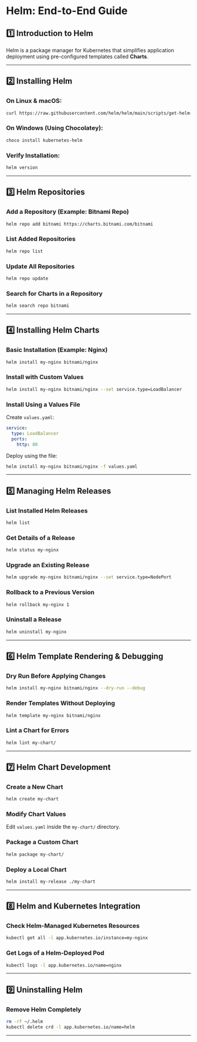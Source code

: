 # Helm: End-to-End Guide

## 1️⃣ Introduction to Helm
Helm is a package manager for Kubernetes that simplifies application deployment using pre-configured templates called **Charts**.

---

## 2️⃣ Installing Helm
### **On Linux & macOS:**
```sh
curl https://raw.githubusercontent.com/helm/helm/main/scripts/get-helm-3 | bash
```

### **On Windows (Using Chocolatey):**
```sh
choco install kubernetes-helm
```

### **Verify Installation:**
```sh
helm version
```

---

## 3️⃣ Helm Repositories
### **Add a Repository (Example: Bitnami Repo)**
```sh
helm repo add bitnami https://charts.bitnami.com/bitnami
```

### **List Added Repositories**
```sh
helm repo list
```

### **Update All Repositories**
```sh
helm repo update
```

### **Search for Charts in a Repository**
```sh
helm search repo bitnami
```

---

## 4️⃣ Installing Helm Charts
### **Basic Installation (Example: Nginx)**
```sh
helm install my-nginx bitnami/nginx
```

### **Install with Custom Values**
```sh
helm install my-nginx bitnami/nginx --set service.type=LoadBalancer
```

### **Install Using a Values File**
Create `values.yaml`:
```yaml
service:
  type: LoadBalancer
  ports:
    http: 80
```
Deploy using the file:
```sh
helm install my-nginx bitnami/nginx -f values.yaml
```

---

## 5️⃣ Managing Helm Releases
### **List Installed Helm Releases**
```sh
helm list
```

### **Get Details of a Release**
```sh
helm status my-nginx
```

### **Upgrade an Existing Release**
```sh
helm upgrade my-nginx bitnami/nginx --set service.type=NodePort
```

### **Rollback to a Previous Version**
```sh
helm rollback my-nginx 1
```

### **Uninstall a Release**
```sh
helm uninstall my-nginx
```

---

## 6️⃣ Helm Template Rendering & Debugging
### **Dry Run Before Applying Changes**
```sh
helm install my-nginx bitnami/nginx --dry-run --debug
```

### **Render Templates Without Deploying**
```sh
helm template my-nginx bitnami/nginx
```

### **Lint a Chart for Errors**
```sh
helm lint my-chart/
```

---

## 7️⃣ Helm Chart Development
### **Create a New Chart**
```sh
helm create my-chart
```

### **Modify Chart Values**
Edit `values.yaml` inside the `my-chart/` directory.

### **Package a Custom Chart**
```sh
helm package my-chart/
```

### **Deploy a Local Chart**
```sh
helm install my-release ./my-chart
```

---

## 8️⃣ Helm and Kubernetes Integration
### **Check Helm-Managed Kubernetes Resources**
```sh
kubectl get all -l app.kubernetes.io/instance=my-nginx
```

### **Get Logs of a Helm-Deployed Pod**
```sh
kubectl logs -l app.kubernetes.io/name=nginx
```

---

## 9️⃣ Uninstalling Helm
### **Remove Helm Completely**
```sh
rm -rf ~/.helm
kubectl delete crd -l app.kubernetes.io/name=helm
```

---


